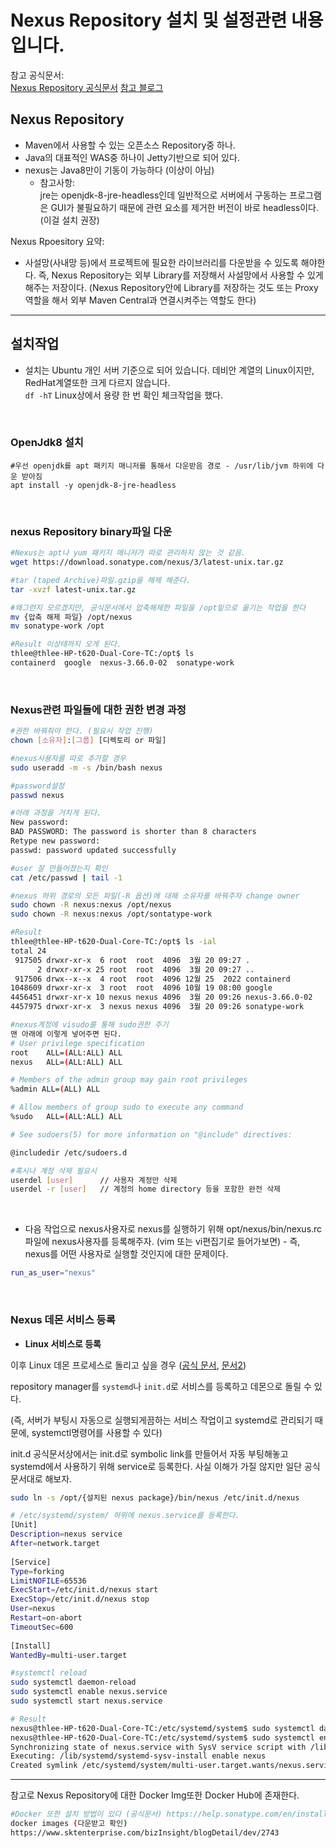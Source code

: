 # Nexus Repository 설치 및 설정관련 내용입니다. 

참고 공식문서: <br>
<a href=https://help.sonatype.com/en/download-nexus-2.html#Download-NexusRepositoryManager2OSS> Nexus Repository 공식문서</a>
<a href=https://potato-yong.tistory.com/144> 참고 블로그 </a>

## Nexus Repository

- Maven에서 사용할 수 있는 오픈소스 Repository중 하나.
- Java의 대표적인 WAS중 하나이 Jetty기반으로 되어 있다.
- nexus는 Java8만이 기동이 가능하다 (이상이 아님)
  - 참고사항: <br>
    jre는 openjdk-8-jre-headless인데 일반적으로 서버에서 구동하는 프로그램은 GUI가 불필요하기 때문에 관련 요소를 제거한 버전이 바로 headless이다. (이걸 설치 권장)

Nexus Rpoesitory 요약: <br>
- 사설망(사내망 등)에서 프로젝트에 필요한 라이브러리를 다운받을 수 있도록 해야한다. 즉, Nexus Repository는 외부 Library를 저장해서 사설망에서 사용할 수 있게 해주는 저장이다.
  (Nexus Repository안에 Library를 저장하는 것도 또는 Proxy역할을 해서 외부 Maven Central과 연결시켜주는 역할도 한다)

---
## 설치작업
- 설치는 Ubuntu 개인 서버 기준으로 되어 있습니다. 데비안 계열의 Linux이지만, RedHat계열또한 크게 다르지 않습니다. <br>
```df -hT``` Linux상에서 용량 한 번 확인 체크작업을 했다.

<br>

### OpenJdk8 설치
```shell
#우선 openjdk를 apt 패키지 매니저를 통해서 다운받음 경로 - /usr/lib/jvm 하위에 다운 받아짐
apt install -y openjdk-8-jre-headless
```

<br>

### nexus Repository binary파일 다운
```bash
#Nexus는 apt나 yum 패키지 매니저가 따로 관리하지 않는 것 같음. 
wget https://download.sonatype.com/nexus/3/latest-unix.tar.gz

#tar (taped Archive)파일.gzip을 해제 해준다.
tar -xvzf latest-unix.tar.gz

#왜그런지 모르겠지만, 공식문서에서 압축해제한 파일을 /opt밑으로 옮기는 작업을 한다
mv {압축 해제 파일} /opt/nexus
mv sonatype-work /opt

#Result 이상태까지 오게 된다.
thlee@thlee-HP-t620-Dual-Core-TC:/opt$ ls
containerd  google  nexus-3.66.0-02  sonatype-work

```

<br>

### Nexus관련 파일들에 대한 권한 변경 과정
```bash
#권한 바꿔줘야 한다. (필요시 작업 진행)
chown [소유자]:[그룹] [디렉토리 or 파일]

#nexus사용자를 따로 추가할 경우 
sudo useradd -m -s /bin/bash nexus

#password설정
passwd nexus

#아래 과정을 거치게 된다.
New password:
BAD PASSWORD: The password is shorter than 8 characters
Retype new password:
passwd: password updated successfully

#user 잘 만들어졌는지 확인
cat /etc/passwd | tail -1

#nexus 하위 경로의 모든 파일(-R 옵션)에 대해 소유자를 바꿔주자 change owner
sudo chown -R nexus:nexus /opt/nexus
sudo chown -R nexus:nexus /opt/sontatype-work

#Result
thlee@thlee-HP-t620-Dual-Core-TC:/opt$ ls -ial
total 24
 917505 drwxr-xr-x  6 root  root  4096  3월 20 09:27 .
      2 drwxr-xr-x 25 root  root  4096  3월 20 09:27 ..
 917506 drwx--x--x  4 root  root  4096 12월 25  2022 containerd
1048609 drwxr-xr-x  3 root  root  4096 10월 19 08:00 google
4456451 drwxr-xr-x 10 nexus nexus 4096  3월 20 09:26 nexus-3.66.0-02
4457975 drwxr-xr-x  3 nexus nexus 4096  3월 20 09:26 sonatype-work

#nexus계정에 visudo를 통해 sudo권한 주기
맨 아래에 이렇게 넣어주면 된다.
# User privilege specification
root    ALL=(ALL:ALL) ALL
nexus   ALL=(ALL:ALL) ALL

# Members of the admin group may gain root privileges
%admin ALL=(ALL) ALL

# Allow members of group sudo to execute any command
%sudo   ALL=(ALL:ALL) ALL

# See sudoers(5) for more information on "@include" directives:

@includedir /etc/sudoers.d

#혹시나 계정 삭제 필요시
userdel [user]		// 사용자 계정만 삭제
userdel -r [user]	// 계정의 home directory 등을 포함한 완전 삭제
```

<br>

- 다음 작업으로 nexus사용자로 nexus를 실행하기 위해 opt/nexus/bin/nexus.rc 파일에 nexus사용자를 등록해주자. (vim 또는 vi편집기로 들어가보면) - 즉, nexus를 어떤 사용자로 실행할 것인지에 대한 문제이다.

```bash
run_as_user="nexus"
```

<br>

### Nexus 데몬 서비스 등록
- **Linux 서비스로 등록**

이후 Linux 데몬 프로세스로 돌리고 싶을 경우 ([공식 문서](https://help.sonatype.com/en/run-as-a-service.html), [문서2](https://velog.io/@markyang92/systemd-timer))

repository manager를 `systemd`나 `init.d`로 서비스를 등록하고 데몬으로 돌릴 수 있다.

 (즉, 서버가 부팅시 자동으로 실행되게끔하는 서비스 작업이고 systemd로 관리되기 때문에, systemctl명령어를 사용할 수 있다)

 init.d 공식문서상에서는 init.d로 symbolic link를 만들어서 자동 부팅해놓고 systemd에서 사용하기 위해 
service로 등록한다. 사실 이해가 가질 않지만 일단 공식문서대로 해보자.

```bash
sudo ln -s /opt/{설치된 nexus package}/bin/nexus /etc/init.d/nexus

# /etc/systemd/system/ 하위에 nexus.service를 등록한다.
[Unit]
Description=nexus service
After=network.target
  
[Service]
Type=forking
LimitNOFILE=65536
ExecStart=/etc/init.d/nexus start
ExecStop=/etc/init.d/nexus stop 
User=nexus
Restart=on-abort
TimeoutSec=600
  
[Install]
WantedBy=multi-user.target

#systemctl reload
sudo systemctl daemon-reload
sudo systemctl enable nexus.service
sudo systemctl start nexus.service

# Result
nexus@thlee-HP-t620-Dual-Core-TC:/etc/systemd/system$ sudo systemctl daemon-reload
nexus@thlee-HP-t620-Dual-Core-TC:/etc/systemd/system$ sudo systemctl enable nexus.service
Synchronizing state of nexus.service with SysV service script with /lib/systemd/systemd-sysv-install.
Executing: /lib/systemd/systemd-sysv-install enable nexus
Created symlink /etc/systemd/system/multi-user.target.wants/nexus.service → /etc/systemd/system/nexus.service.

```

---
참고로 Nexus Repository에 대한 Docker Img또한 Docker Hub에 존재한다. 

```bash
#Docker 또한 설치 방법이 있다 (공식문서) https://help.sonatype.com/en/installation-methods.html
docker images (다운받고 확인)
https://www.sktenterprise.com/bizInsight/blogDetail/dev/2743
```
